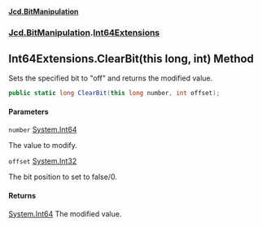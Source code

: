 #### [Jcd.BitManipulation](index 'index')

### [Jcd.BitManipulation](Jcd.BitManipulation 'Jcd.BitManipulation').[Int64Extensions](Jcd.BitManipulation.Int64Extensions 'Jcd.BitManipulation.Int64Extensions')

## Int64Extensions.ClearBit(this long, int) Method

Sets the specified bit to "off" and returns the modified value.

```csharp
public static long ClearBit(this long number, int offset);
```

#### Parameters

<a name='Jcd.BitManipulation.Int64Extensions.ClearBit(thislong,int).number'></a>

`number` [System.Int64](https://docs.microsoft.com/en-us/dotnet/api/System.Int64 'System.Int64')

The value to modify.

<a name='Jcd.BitManipulation.Int64Extensions.ClearBit(thislong,int).offset'></a>

`offset` [System.Int32](https://docs.microsoft.com/en-us/dotnet/api/System.Int32 'System.Int32')

The bit position to set to false/0.

#### Returns

[System.Int64](https://docs.microsoft.com/en-us/dotnet/api/System.Int64 'System.Int64')
The modified value.